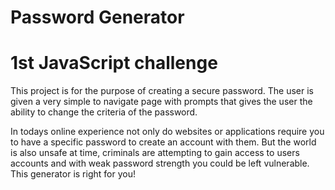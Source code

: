 # Password Generator

# 1st JavaScript challenge

This project is for the purpose of creating a secure password. The user is given a very simple to navigate page with prompts that gives the user the ability to change the criteria of the password. 

In todays online experience not only do websites or applications require you to have a specific password to create an account with them. But the world is also unsafe at time, criminals are attempting to gain access to users accounts and with weak password strength you could be left vulnerable. This generator is right for you! 
